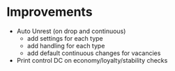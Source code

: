 # Improvements

- Auto Unrest (on drop and continuous)
  - add settings for each type
  - add handling for each type
  - add default continuous changes for vacancies
- Print control DC on economy/loyalty/stability checks